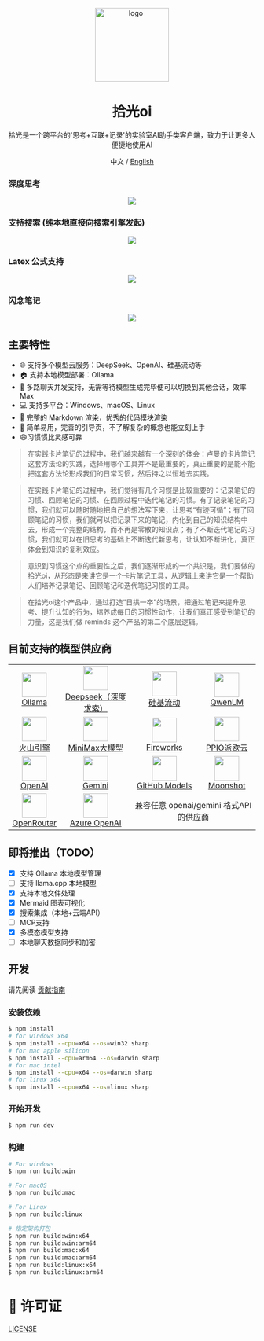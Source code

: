 <p align='center'>
<img src='./build/icon.png' width="150" height="150" alt="logo" />
</p>

<h1 align="center">拾光oi</h1>

<p align="center">拾光是一个跨平台的'思考+互联+记录'的实验室AI助手类客户端，致力于让更多人便捷地使用AI</p>

<div align="center">
  中文 / <a href="./README.md">English</a>
</div>

### 深度思考

<p align='center'>
<img src='./build/screen.zh.jpg'/>
</p>

### 支持搜索 (纯本地直接向搜索引擎发起)

<p align='center'>
<img src='./build/screen.search.zh.jpg'/>
</p>

### Latex 公式支持

<p align='center'>
<img src='./build/screen.latex.jpg'/>
</p>

### 闪念笔记
<p align='center'>
<img src='./build/shannian.jpg'/>
</p>


## 主要特性

- 🌐 支持多个模型云服务：DeepSeek、OpenAI、硅基流动等
- 🏠 支持本地模型部署：Ollama
- 🚀 多路聊天并发支持，无需等待模型生成完毕便可以切换到其他会话，效率Max
- 💻 支持多平台：Windows、macOS、Linux
- 📄 完整的 Markdown 渲染，优秀的代码模块渲染
- 🌟 简单易用，完善的引导页，不了解复杂的概念也能立刻上手
- 😄习惯惯比灵感可靠

>在实践卡片笔记的过程中，我们越来越有一个深刻的体会：卢曼的卡片笔记这套方法论的实践，选择用哪个工具并不是最重要的，真正重要的是能不能把这套方法论形成我们的日常习惯，然后持之以恒地去实践。


>在实践卡片笔记的过程中，我们觉得有几个习惯是比较重要的：记录笔记的习惯、回顾笔记的习惯、在回顾过程中迭代笔记的习惯。有了记录笔记的习惯，我们就可以随时随地把自己的想法写下来，让思考“有迹可循”；有了回顾笔记的习惯，我们就可以把记录下来的笔记，内化到自己的知识结构中去，形成一个完整的结构，而不再是零散的知识点；有了不断迭代笔记的习惯，我们就可以在旧思考的基础上不断迭代新思考，让认知不断进化，真正体会到知识的复利效应。

>意识到习惯这个点的重要性之后，我们逐渐形成的一个共识是，我们要做的拾光oi，从形态是来讲它是一个卡片笔记工具，从逻辑上来讲它是一个帮助人们培养记录笔记、回顾笔记和迭代笔记习惯的工具。

>在拾光oi这个产品中，通过打造“日拱一卒”的场景，把通过笔记来提升思考、提升认知的行为，培养成每日的习惯性动作，让我们真正感受到笔记的力量，这是我们做 reminds 这个产品的第二个底层逻辑。

## 目前支持的模型供应商

<table>
  <tr align="center">
    <td>
      <img src="./src/renderer/src/assets/llm-icons/ollama.svg" width="50" height="50"><br/>
      <a href="https://ollama.com">Ollama</a>
    </td>
    <td>
      <img src="./src/renderer/src/assets/llm-icons/deepseek-color.svg" width="50" height="50"><br/>
      <a href="https://deepseek.com/">Deepseek（深度求索）</a>
    </td>
    <td>
      <img src="./src/renderer/src/assets/llm-icons/siliconcloud.svg" width="50" height="50"><br/>
      <a href="https://www.siliconflow.cn/">硅基流动</a>
    </td>
    <td>
      <img src="./src/renderer/src/assets/llm-icons/qwen-color.svg" width="50" height="50"><br/>
      <a href="https://chat.qwenlm.ai">QwenLM</a>
    </td>
  </tr>
  <tr align="center">
    <td>
      <img src="./src/renderer/src/assets/llm-icons/doubao-color.svg" width="50" height="50"><br/>
      <a href="https://console.volcengine.com/ark/">火山引擎</a>
    </td>
    <td>
      <img src="./src/renderer/src/assets/llm-icons/minimax-color.svg" width="50" height="50"><br/>
      <a href="https://minimaxi.com/">MiniMax大模型</a>
    </td>
    <td>
      <img src="./src/renderer/src/assets/llm-icons/fireworks-color.svg" width="50" height="50"><br/>
      <a href="https://fireworks.ai/">Fireworks</a>
    </td>
    <td>
      <img src="./src/renderer/src/assets/llm-icons/ppio-color.svg" width="50" height="50"><br/>
      <a href="https://ppinfra.com/">PPIO派欧云</a>
    </td>
  </tr>
  <tr align="center">
    <td>
      <img src="./src/renderer/src/assets/llm-icons/openai.svg" width="50" height="50"><br/>
      <a href="https://openai.com/">OpenAI</a>
    </td>
    <td>
      <img src="./src/renderer/src/assets/llm-icons/gemini-color.svg" width="50" height="50"><br/>
      <a href="https://gemini.google.com/">Gemini</a>
    </td>
    <td>
      <img src="./src/renderer/src/assets/llm-icons/github.svg" width="50" height="50"><br/>
      <a href="https://github.com/marketplace/models">GitHub Models</a>
    </td>
    <td>
      <img src="./src/renderer/src/assets/llm-icons/moonshot.svg" width="50" height="50"><br/>
      <a href="https://moonshot.ai/">Moonshot</a>
    </td>
  </tr>
  <tr align="center">
    <td>
      <img src="./src/renderer/src/assets/llm-icons/openrouter.svg" width="50" height="50"><br/>
      <a href="https://openrouter.ai/">OpenRouter</a>
    </td>
    <td>
      <img src="./src/renderer/src/assets/llm-icons/azure-color.svg" width="50" height="50"><br/>
      <a href="https://azure.microsoft.com/en-us/products/ai-services/openai-service">Azure OpenAI</a>
    </td>
    <td colspan="2">
      兼容任意 openai/gemini 格式API的供应商
    </td>
  </tr>
</table>

## 即将推出（TODO）

- [x] 支持 Ollama 本地模型管理
- [ ] 支持 llama.cpp 本地模型
- [x] 支持本地文件处理
- [x] Mermaid 图表可视化
- [x] 搜索集成（本地+云端API）
- [ ] MCP支持
- [x] 多模态模型支持
- [ ] 本地聊天数据同步和加密

## 开发

请先阅读 [贡献指南](./CONTRIBUTING.zh.md)

### 安装依赖

```bash
$ npm install
# for windows x64
$ npm install --cpu=x64 --os=win32 sharp
# for mac apple silicon
$ npm install --cpu=arm64 --os=darwin sharp
# for mac intel
$ npm install --cpu=x64 --os=darwin sharp
# for linux x64
$ npm install --cpu=x64 --os=linux sharp
```

### 开始开发

```bash
$ npm run dev
```

### 构建

```bash
# For windows
$ npm run build:win

# For macOS
$ npm run build:mac

# For Linux
$ npm run build:linux

# 指定架构打包
$ npm run build:win:x64
$ npm run build:win:arm64
$ npm run build:mac:x64
$ npm run build:mac:arm64
$ npm run build:linux:x64
$ npm run build:linux:arm64
```


# 📃 许可证

[LICENSE](./LICENSE)
